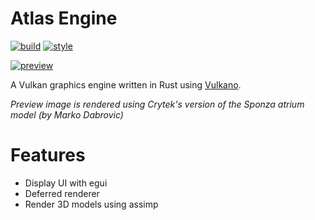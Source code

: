 # Atlas Engine
[![build](https://github.com/evroon/atlas/actions/workflows/build.yml/badge.svg)](https://github.com/evroon/atlas/actions/workflows/build.yml)
[![style](https://github.com/evroon/atlas/actions/workflows/style.yml/badge.svg)](https://github.com/evroon/atlas/actions/workflows/style.yml)

[![preview](https://raw.githubusercontent.com/evroon/atlas/master/etc/preview.png)](https://github.com/evroon/atlas/tree/master/etc/preview.png)

A Vulkan graphics engine written in Rust using [Vulkano](https://github.com/vulkano-rs/vulkano).

*Preview image is rendered using Crytek's version of the Sponza atrium model (by Marko Dabrovic)*

# Features
* Display UI with egui
* Deferred renderer
* Render 3D models using assimp
